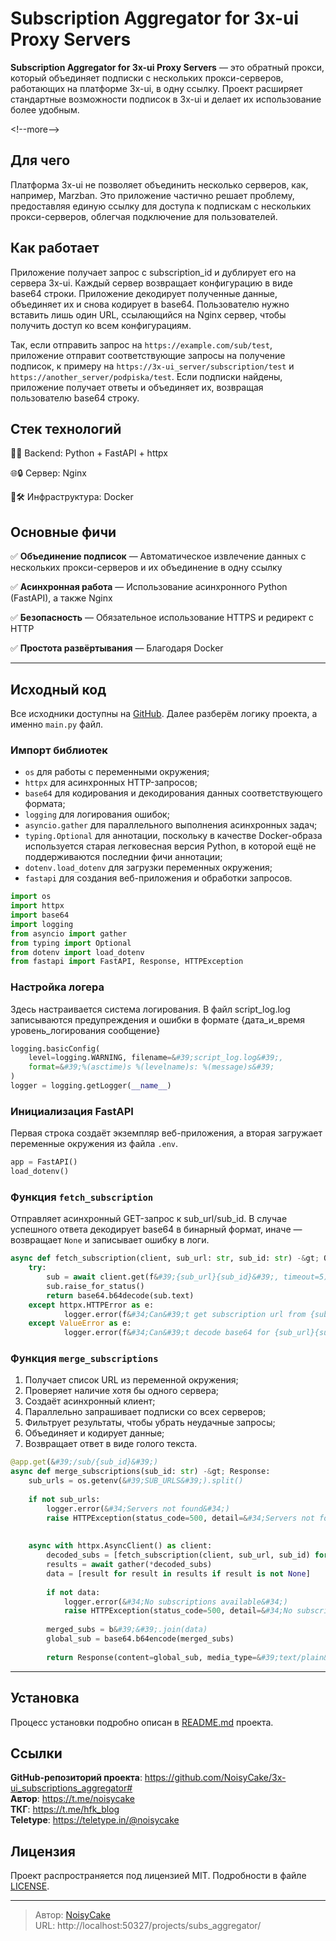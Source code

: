 # Subscription Aggregator for 3x-ui Proxy Servers


**Subscription Aggregator for 3x-ui Proxy Servers** — это обратный прокси, который объединяет подписки с нескольких прокси-серверов, работающих на платформе 3x-ui, в одну ссылку. Проект расширяет стандартные возможности подписок в 3x-ui и делает их использование более удобным.

&lt;!--more--&gt;

## Для чего
Платформа 3x-ui не позволяет объединить несколько серверов, как, например, Marzban. Это приложение частично решает проблему, предоставляя единую ссылку для доступа к подпискам с нескольких прокси-серверов, облегчая подключение для пользователей.

## Как работает
Приложение получает запрос с subscription_id и дублирует его на сервера 3x-ui. Каждый сервер возвращает конфигурацию в виде base64 строки. Приложение декодирует полученные данные, объединяет их и снова кодирует в base64. Пользователю нужно вставить лишь один URL, ссылающийся на Nginx сервер, чтобы получить доступ ко всем конфигурациям.

Так, если отправить запрос на `https://example.com/sub/test`, приложение отправит соответствующие запросы на получение подписок, к примеру на `https://3x-ui_server/subscription/test` и `https://another_server/podpiska/test`. Если подписки найдены, приложение получает ответы и объединяет их, возвращая пользователю base64 строку.

## Стек технологий
🐍🚀 Backend: Python &#43; FastAPI &#43; httpx  

🌐🔒 Сервер: Nginx  

🐳🛠️ Инфраструктура: Docker

## Основные фичи
✅ **Объединение подписок** — Автоматическое извлечение данных с нескольких прокси-серверов и их объединение в одну ссылку

✅ **Асинхронная работа** — Использование асинхронного Python (FastAPI), а также Nginx

✅ **Безопасность** — Обязательное использование HTTPS и редирект с HTTP

✅ **Простота развёртывания** — Благодаря Docker

---
## Исходный код
Все исходники доступны на [GitHub](https://github.com/NoisyCake/3x-ui_subscriptions_aggregator#). Далее разберём логику проекта, а именно `main.py` файл.

### Импорт библиотек  
- `os` для работы с переменными окружения; 
- `httpx` для асинхронных HTTP-запросов;
- `base64` для кодирования и декодирования данных соответствующего формата;
- `logging` для логирования ошибок;
- `asyncio.gather` для параллельного выполнения асинхронных задач;
- `typing.Optional` для аннотации, поскольку в качестве Docker-образа используется старая легковесная версия Python, в которой ещё не поддерживаются последнии фичи аннотации;
- `dotenv.load_dotenv` для загрузки переменных окружения;
- `fastapi` для создания веб-приложения и обработки запросов.

```py
import os
import httpx
import base64
import logging
from asyncio import gather
from typing import Optional
from dotenv import load_dotenv
from fastapi import FastAPI, Response, HTTPException
```

### Настройка логера  
Здесь настраивается система логирования. В файл script_log.log записываются предупреждения и ошибки в формате {дата_и_время уровень_логирования сообщение}
```py
logging.basicConfig(
    level=logging.WARNING, filename=&#39;script_log.log&#39;,
    format=&#39;%(asctime)s %(levelname)s: %(message)s&#39;
)
logger = logging.getLogger(__name__)
```

### Инициализация FastAPI  
Первая строка создаёт экземпляр веб-приложения, а вторая загружает переменные окружения из файла `.env`.
```py
app = FastAPI()
load_dotenv()
```

### Функция `fetch_subscription`
Отправляет асинхронный GET-запрос к sub_url/sub_id. В случае успешного ответа декодирует base64 в бинарный формат, иначе — возвращает `None` и записывает ошибку в логи.
```py
async def fetch_subscription(client, sub_url: str, sub_id: str) -&gt; Optional[bytes]:
    try:
        sub = await client.get(f&#39;{sub_url}{sub_id}&#39;, timeout=5)
        sub.raise_for_status()
        return base64.b64decode(sub.text)
    except httpx.HTTPError as e:
            logger.error(f&#34;Can&#39;t get subscription url from {sub_url}{sub_id}: {str(e)}&#34;)
    except ValueError as e:
            logger.error(f&#34;Can&#39;t decode base64 for {sub_url}{sub_id}: {str(e)}&#34;)
```

### Функция `merge_subscriptions`
1. Получает список URL из переменной окружения;
1. Проверяет наличие хотя бы одного сервера;
1. Создаёт асинхронный клиент;
1. Параллельно запрашивает подписки со всех серверов;
1. Фильтрует результаты, чтобы убрать неудачные запросы;
1. Объединяет и кодирует данные;
1. Возвращает ответ в виде голого текста.
```py
@app.get(&#39;/sub/{sub_id}&#39;)
async def merge_subscriptions(sub_id: str) -&gt; Response:
    sub_urls = os.getenv(&#39;SUB_URLS&#39;).split()
    
    if not sub_urls:
        logger.error(&#34;Servers not found&#34;)
        raise HTTPException(status_code=500, detail=&#34;Servers not found&#34;)
    
    
    async with httpx.AsyncClient() as client:
        decoded_subs = [fetch_subscription(client, sub_url, sub_id) for sub_url in sub_urls]
        results = await gather(*decoded_subs)
        data = [result for result in results if result is not None]
        
        if not data:
            logger.error(&#34;No subscriptions available&#34;)
            raise HTTPException(status_code=500, detail=&#34;No subscriptions available&#34;)    
        
        merged_subs = b&#39;&#39;.join(data)
        global_sub = base64.b64encode(merged_subs)
        
        return Response(content=global_sub, media_type=&#39;text/plain&#39;)
```

---
## Установка
Процесс установки подробно описан в [README.md](https://github.com/NoisyCake/3x-ui_subscriptions_aggregator#) проекта.

## Ссылки
**GitHub-репозиторий проекта**: https://github.com/NoisyCake/3x-ui_subscriptions_aggregator#  
**Автор**: https://t.me/noisycake  
**ТКГ**: https://t.me/hfk_blog  
**Teletype**: https://teletype.in/@noisycake

## Лицензия
Проект распространяется под лицензией MIT. Подробности в файле [LICENSE](https://github.com/NoisyCake/3x-ui_subscriptions_aggregator/blob/main/LICENSE).

---

> Автор: [NoisyCake](https://t.me/noisycake)  
> URL: http://localhost:50327/projects/subs_aggregator/  

